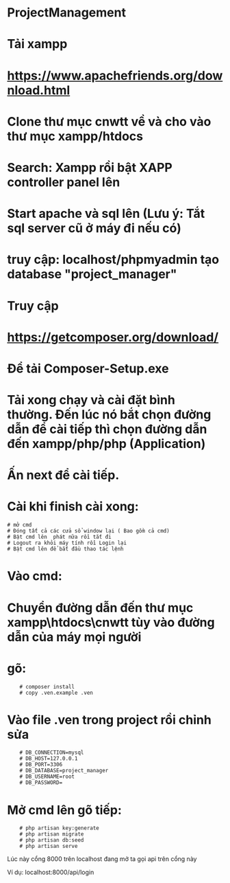 ﻿# ProjectManagement

# Tải xampp
# https://www.apachefriends.org/download.html
# Clone thư mục cnwtt về và cho vào thư mục xampp/htdocs

# Search: Xampp rồi bật XAPP controller panel lên

# Start apache và sql lên (Lưu ý: Tắt sql server cũ ở máy đi nếu có)

# truy cập: localhost/phpmyadmin tạo database "project_manager"

# Truy cập 
# https://getcomposer.org/download/
# Để tải  Composer-Setup.exe
# Tải xong chạy và cài đặt bình thường. Đến lúc nó bắt chọn đường dẫn để cài tiếp thì chọn đường dẫn đến xampp/php/php (Application)
# Ấn next để cài tiếp.
# Cài khi finish cài xong:
	# mở cmd
	# Đóng tất cả các cửa sổ window lại ( Bao gồm cả cmd)
	# Bật cmd lên  phát nữa rồi tắt đi
	# Logout ra khỏi máy tính rồi Login lại
	# Bật cmd lên để bắt đầu thao tác lệnh
 
# Vào cmd:
# Chuyển đường dẫn đến thư mục xampp\htdocs\cnwtt tùy vào đường dẫn của máy mọi người
# gõ:

        # composer install
        # copy .ven.example .ven



# Vào file .ven trong project rồi chỉnh sửa 
        # DB_CONNECTION=mysql
        # DB_HOST=127.0.0.1
        # DB_PORT=3306
        # DB_DATABASE=project_manager
        # DB_USERNAME=root
        # DB_PASSWORD=


# Mở cmd lên gõ tiếp:

        # php artisan key:generate 
        # php artisan migrate
        # php artisan db:seed
        # php artisan serve 

Lúc này cổng 8000 trên localhost đang mở ta gọi api trên cổng này

Ví dụ: localhost:8000/api/login

